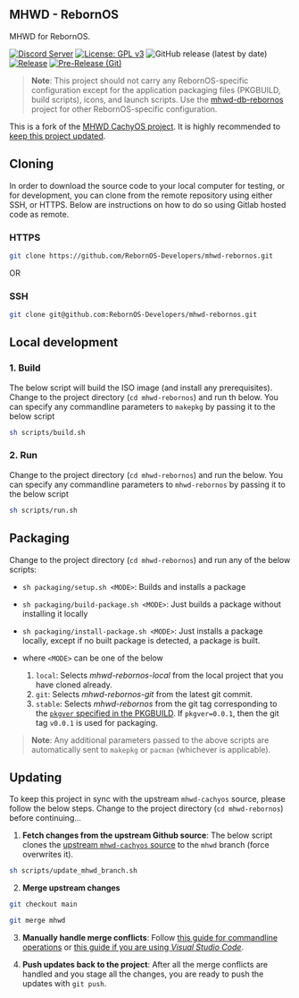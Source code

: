 ## MHWD - RebornOS

MHWD for RebornOS.

[![Discord Server](https://dcbadge.vercel.app/api/server/cU5s6MPpQH?style=flat)](https://discord.gg/cU5s6MPpQH)
[![License: GPL v3](https://img.shields.io/badge/License-GPLv3-blue.svg)](https://www.gnu.org/licenses/gpl-3.0)
![GitHub release (latest by date)](https://img.shields.io/github/v/release/rebornos-developers/mhwd-rebornos)
[![Release](https://github.com/RebornOS-Developers/mhwd-rebornos/actions/workflows/release.yml/badge.svg)](https://github.com/RebornOS-Developers/mhwd-rebornos/actions/workflows/release.yml)
[![Pre-Release (Git)](https://github.com/RebornOS-Developers/mhwd-rebornos/actions/workflows/pre_release.yml/badge.svg)](https://github.com/RebornOS-Developers/mhwd-rebornos/actions/workflows/pre_release.yml)

> **Note**: This project should not carry any RebornOS-specific configuration except for the application packaging files (PKGBUILD, build scripts), icons, and launch scripts. Use the [mhwd-db-rebornos](https://github.com/RebornOS-Developers/mhwd-db-rebornos) project for other RebornOS-specific configuration.

This is a fork of the [MHWD CachyOS project](https://github.com/CachyOS/mhwd-cachyos). It is highly recommended to [keep this project updated](https://github.com/RebornOS-Developers/mhwd-rebornos#updating).

## Cloning

In order to download the source code to your local computer for testing, or for development, you can clone from the remote repository using either SSH, or HTTPS. Below are instructions on how to do so using Gitlab hosted code as remote.

### HTTPS

```bash
git clone https://github.com/RebornOS-Developers/mhwd-rebornos.git 
```

OR

### SSH

```bash
git clone git@github.com:RebornOS-Developers/mhwd-rebornos.git
```

## Local development

### 1. Build

The below script will build the ISO image (and install any prerequisites). Change to the project directory (`cd mhwd-rebornos`) and run th below. You can specify any commandline parameters to `makepkg` by passing it to the below script

```bash
sh scripts/build.sh
```

### 2. Run
Change to the project directory (`cd mhwd-rebornos`) and run the below. You can specify any commandline parameters to `mhwd-rebornos` by passing it to the below script

```bash
sh scripts/run.sh
```

## Packaging

Change to the project directory (`cd mhwd-rebornos`) and run any of the below scripts:
- `sh packaging/setup.sh <MODE>`: Builds and installs a package
- `sh packaging/build-package.sh <MODE>`: Just builds a package without installing it locally
- `sh packaging/install-package.sh <MODE>`: Just installs a package locally, except if no built package is detected, a package is built.

- where `<MODE>` can be one of the below
     1. `local`: Selects *mhwd-rebornos-local* from the local project that you have cloned already.
     2. `git`: Selects *mhwd-rebornos-git* from the latest git commit.
     3. `stable`: Selects *mhwd-rebornos* from the git tag corresponding to the [`pkgver` specified in the PKGBUILD](https://github.com/RebornOS-Developers/mhwd-rebornos/blob/main/packaging/mhwd-rebornos/PKGBUILD#L5). If `pkgver=0.0.1`, then the git tag `v0.0.1` is used for packaging. 
     
> **Note**: Any additional parameters passed to the above scripts are automatically sent to `makepkg` or `pacman` (whichever is applicable).

## Updating

To keep this project in sync with the upstream `mhwd-cachyos` source, please follow the below steps. Change to the project directory (`cd mhwd-rebornos`) before continuing...

1. **Fetch changes from the upstream Github source**: The below script clones the [upstream `mhwd-cachyos` source](https://github.com/CachyOS/mhwd-cachyos) to the `mhwd` branch (force overwrites it).
```sh
sh scripts/update_mhwd_branch.sh
```

2. **Merge upstream changes**
```sh
git checkout main

git merge mhwd
```

3. **Manually handle merge conflicts**: Follow [this guide for commandline operations](https://www.atlassian.com/git/tutorials/using-branches/merge-conflicts) or [this guide if you are using *Visual Studio Code*](https://code.visualstudio.com/docs/sourcecontrol/overview#_merge-conflicts).

4. **Push updates back to the project**: After all the merge conflicts are handled and you stage all the changes, you are ready to push the updates with `git push`.